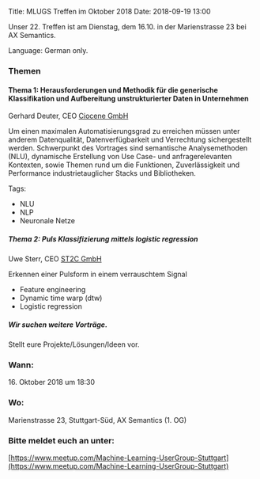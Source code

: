 Title: MLUGS Treffen im Oktober 2018
Date: 2018-09-19 13:00

Unser 22. Treffen ist am Dienstag, dem 16.10. in der Marienstrasse 23 bei AX Semantics.

Language: German only.

### Themen

#### Thema 1: Herausforderungen und Methodik für die generische Klassifikation und Aufbereitung unstrukturierter Daten in Unternehmen

Gerhard Deuter, CEO [Ciocene GmbH](https://ciocene.com)

Um einen maximalen Automatisierungsgrad zu erreichen müssen unter
anderem Datenqualität, Datenverfügbarkeit und Verrechtung
sichergestellt werden.  Schwerpunkt des Vortrages sind semantische
Analysemethoden (NLU), dynamische Erstellung von Use Case- und
anfragerelevanten Kontexten, sowie Themen rund um die Funktionen,
Zuverlässigkeit und Performance industrietauglicher Stacks und
Bibliotheken.

Tags:

- NLU
- NLP
- Neuronale Netze

##### Thema 2: Puls Klassifizierung mittels logistic regression

Uwe Sterr, CEO [ST2C GmbH](https://www.st2c.de)

Erkennen einer Pulsform in einem verrauschtem Signal

- Feature engineering
- Dynamic time warp (dtw)
- Logistic regression

##### Wir suchen weitere Vorträge.

Stellt eure Projekte/Lösungen/Ideen vor.


### Wann:

<p>16. Oktober 2018 um 18:30</p>  

### Wo:

Marienstrasse 23, Stuttgart-Süd, AX Semantics (1. OG)

### Bitte meldet euch an unter:
[https://www.meetup.com/Machine-Learning-UserGroup-Stuttgart](https://www.meetup.com/Machine-Learning-UserGroup-Stuttgart)
